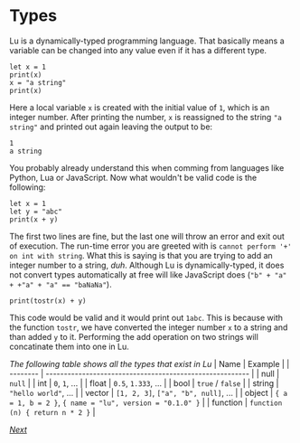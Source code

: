 # Types

Lu is a dynamically-typed programming language. That basically means a variable can be changed into any value even if it has a different type.

```
let x = 1
print(x)
x = "a string"
print(x)
```

Here a local variable `x` is created with the initial value of `1`, which is an integer number. After printing the number, `x` is reassigned to the string `"a string"` and printed out again leaving the output to be:

```
1
a string
```

You probably already understand this when comming from languages like Python, Lua or JavaScript. Now what wouldn't be valid code is the following:

```
let x = 1
let y = "abc"
print(x + y)
```

The first two lines are fine, but the last one will throw an error and exit out of execution. The run-time error you are greeted with is `cannot perform '+' on int with string`. What this is saying is that you are trying to add an integer number to a string, *duh*.
Although Lu is dynamically-typed, it does not convert types automatically at free will like JavaScript does (`"b" + "a" + +"a" + "a" == "baNaNa"`).

```
print(tostr(x) + y)
```

This code would be valid and it would print out `1abc`. This is because with the function `tostr`, we have converted the integer number `x` to a string and than added `y` to it. Performing the add operation on two strings will concatinate them into one in Lu.


*The following table shows all the types that exist in Lu*
| Name     | Example                                                  |
| -------- | -------------------------------------------------------- |
| null     | `null`                                                   |
| int      | `0`, `1`, ...                                            |
| float    | `0.5`, `1.333`, ...                                      |
| bool     | `true` / `false`                                         |
| string   | `"hello world"`, ...                                     |
| vector   | `[1, 2, 3]`, `["a", "b", null]`, ...                     |
| object   | `{ a = 1, b = 2 }`, `{ name = "lu", version = "0.1.0" }` |
| function | `function (n) { return n * 2 }`                          |

*[Next](/docs/types.md)*